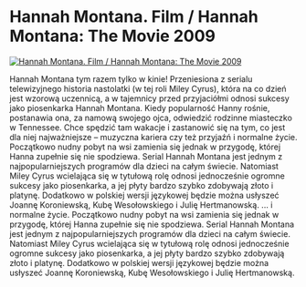 Hannah Montana. Film / Hannah Montana: The Movie 2009 
=============
[![Hannah Montana. Film / Hannah Montana: The Movie 2009 ](http://vidos.pl/images/player.gif)](http://vidos.pl/hannah-montana-film-hannah-montana-the-movie-2009)

 Hannah Montana tym razem tylko w kinie! Przeniesiona z serialu telewizyjnego historia nastolatki (w tej roli Miley Cyrus), która na co dzień jest wzorową uczennicą, a w tajemnicy przed przyjaciółmi odnosi sukcesy jako piosenkarka Hannah Montana. Kiedy popularność Hanny rośnie, postanawia ona, za namową swojego ojca, odwiedzić rodzinne miasteczko w Tennessee. Chce spędzić tam wakacje i zastanowić się na tym, co jest dla niej najważniejsze – muzyczna kariera czy też przyjaźń i normalne życie. Początkowo nudny pobyt na wsi zamienia się jednak w przygodę, której Hanna zupełnie się nie spodziewa. Serial Hannah Montana jest jednym z najpopularniejszych programów dla dzieci na całym świecie. Natomiast Miley Cyrus wcielająca się w tytułową rolę odnosi jednocześnie ogromne sukcesy jako piosenkarka, a jej płyty bardzo szybko zdobywają złoto i platynę. Dodatkowo w polskiej wersji językowej będzie można usłyszeć Joannę Koroniewską, Kubę Wesołowskiego i Julię Hertmanowską.  ... i normalne życie. Początkowo nudny pobyt na wsi zamienia się jednak w przygodę, której Hanna zupełnie się nie spodziewa. Serial Hannah Montana jest jednym z najpopularniejszych programów dla dzieci na całym świecie. Natomiast Miley Cyrus wcielająca się w tytułową rolę odnosi jednocześnie ogromne sukcesy jako piosenkarka, a jej płyty bardzo szybko zdobywają złoto i platynę. Dodatkowo w polskiej wersji językowej będzie można usłyszeć Joannę Koroniewską, Kubę Wesołowskiego i Julię Hertmanowską.
